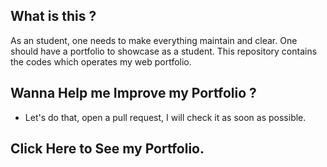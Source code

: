 ## What is this ?

As an student, one needs to make everything maintain and clear.
One should have a portfolio to showcase as a student. This repository
contains the codes which operates my web portfolio.

## Wanna Help me Improve my Portfolio ?

- Let's do that, open a pull request, I will check it
as soon as possible.

## Click Here to See my Portfolio.
